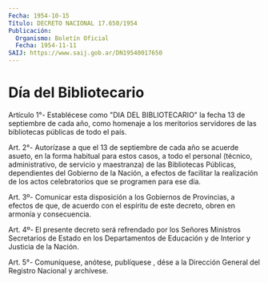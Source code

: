```yaml
---
Fecha: 1954-10-15
Título: DECRETO NACIONAL 17.650/1954
Publicación:
  Organismo: Boletín Oficial
  Fecha: 1954-11-11
SAIJ: https://www.saij.gob.ar/DN19540017650
---
```

# Día del Bibliotecario

<a id="1"></a>
Artículo 1°- Establécese como "DIA DEL BIBLIOTECARIO" la fecha 13 de septiembre de cada año, como homenaje a los meritorios servidores de las bibliotecas públicas de todo el país.

<a id="2"></a>
Art. 2°-  Autorízase a que el 13 de septiembre de cada año se acuerde asueto, en la forma habitual para estos casos, a todo el personal (técnico, administrativo, de servicio y maestranza) de las Bibliotecas Públicas, dependientes del Gobierno de la Nación, a efectos de facilitar la realización de los actos celebratorios que se programen para ese día.

<a id="3"></a>
Art. 3º-  Comunicar esta disposición a los Gobiernos de Provincias, a efectos de que, de acuerdo con el espíritu de este decreto, obren en armonía y consecuencia.

<a id="4"></a>
Art. 4º- El presente decreto será refrendado por los Señores Ministros Secretarios de Estado en los Departamentos de Educación y de Interior y Justicia de la Nación.

<a id="5"></a>
Art. 5°- Comuníquese, anótese, publíquese , dése a la Dirección General del Registro Nacional y archívese.